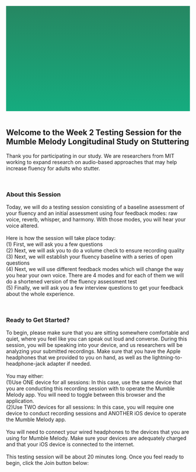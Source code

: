 <section style="height: 30vw; min-height: 15rem;
      background: linear-gradient(#268762, #15ac7f)">
        <div style="
          height: 30vw;
          min-height: 15rem;
          background-image: url(https://raw.githubusercontent.com/alishakodibagkar/MumbleMelody_Longitudinal_Baseline/master/protocol/mainlogooval2.svg);
          background-position: center;
          background-size: contain;
          background-repeat: no-repeat">
        </div>
      </section>
      <br>


<section>
<div class="container-fluid">
  <h2>Welcome to the Week 2 Testing Session for the Mumble Melody Longitudinal Study on Stuttering</h2>
  <p>Thank you for participating in our study. We are researchers from MIT working to expand research on audio-based approaches that may help increase fluency for adults who stutter.
  </p>
</div>
</section>


<section>
  <div class="text" style="padding-top: 1rem">
    <h3>About this Session</h3>
    <p>Today, we will do a testing session consisting of a baseline assessment of your fluency and an initial assessment using four feedback modes: raw voice, reverb, whisper, and harmony. With those modes, you will hear your voice altered.<br><br>Here is how the session will take place today:
<br>(1) First, we will ask you a few questions
<br>(2) Next, we will ask you to do a volume check to ensure recording quality
<br>(3) Next, we will establish your fluency baseline with a series of open questions
<br>(4) Next, we will use different feedback modes which will change the way you hear your own voice. There are 4 modes and for each of them we will do a shortened version of the fluency assessment test
<br>(5) Finally, we will ask you a few interview questions to get your feedback about the whole experience. 
    </p>
  </div>
</div>
</section>

<section>
  <div class="text" style="padding-top: 1rem">
    <h3>Ready to Get Started?</h3>
    <p>To begin, please make sure that you are sitting somewhere comfortable and quiet, where you feel like you can speak out loud and converse.  During this session, you will be speaking into your device, and us researchers will be analyzing your submitted recordings. Make sure that you have the Apple headphones that we provided to you on hand, as well as the lightning-to-headphone-jack adapter if needed.<br><br>You may either:<br>(1)Use ONE device for all sessions: In this case, use the same device that you are conducting this recording session with to operate the Mumble Melody app. You will need to toggle between this browser and the application.<br>(2)Use TWO devices for all sessions: In this case, you will require one device to conduct recording sessions and ANOTHER iOS device to operate the Mumble Melody app.<br><br>You will need to connect your wired headphones to the devices that you are using for Mumble Melody. Make sure your devices are adequately charged and that your iOS device is connected to the internet.<br><br>This testing session will be about 20 minutes long. Once you feel ready to begin, click the Join button below:
    </p>
  </div>
</div>
</section>
